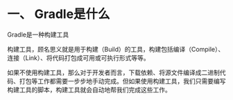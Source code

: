 # 一、 Gradle是什么

Gradle是一种构建工具

构建工具，顾名思义就是用于构建（Build）的工具，构建包括编译（Compile）、连接（Link）、将代码打包成可用或可执行形式等等。

如果不使用构建工具，那么对于开发者而言，下载依赖、将源文件编译成二进制代码、打包等工作都需要一步步地手动完成。但如果使用构建工具，我们只需要编写构建工具的脚本，构建工具就会自动地帮我们完成这些工作。